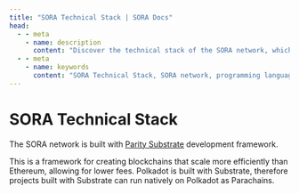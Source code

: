 ```yaml
---
title: "SORA Technical Stack | SORA Docs"
head:
  - - meta
    - name: description
      content: "Discover the technical stack of the SORA network, which comprises the underlying technologies and frameworks used in its development. Learn about the programming languages, frameworks, protocols, and tools that power the SORA network and enable its secure, scalable, and efficient operation."
  - - meta
    - name: keywords
      content: "SORA Technical Stack, SORA network, programming languages, frameworks, protocols, tools, secure, scalable, efficient"
---
```


# SORA Technical Stack

The SORA network is built with [Parity Substrate](https://substrate.io/) development framework.

This is a framework for creating blockchains that scale more efficiently than Ethereum, allowing for lower fees. Polkadot is built with Substrate, therefore projects built with Substrate can run natively on Polkadot as Parachains.
